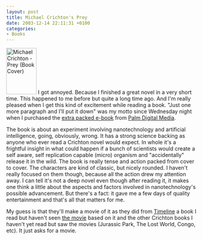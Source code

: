 ```yaml
---
layout: post
title: Michael Crichton's Prey
date: 2003-12-14 22:11:31 +0100
categories:
- Books
---
```

<img alt="Michael Crichton - Prey (Book Cover)" src="http://www.rusiczki.net/blog/blogpics/michael_crichton-prey.jpg" width="80" height="123" border="0" class="postimage" /> I got annoyed. Because I finished a great novel in a very short time. This happened to me before but quite a long time ago. And I'm really pleased when I get this kind of excitement while reading a book. "Just one more paragraph and I'll put it down" was my motto since Wednesday night when I purchased the <a href="http://www.palmdigitalmedia.com/product/detail/7549" title="Michael Crichton's Prey at Palm Digital Media">extra packed e-book</a> from <a href="http://www.palmdigitalmedia.com/" title="Reading material for your handheld">Palm Digital Media</a>.

The book is about an experiment involving nanotechnology and artificial intelligence, going, obviously, wrong. It has a strong science backing as anyone who ever read a Crichton novel would expect. In whole it's a frightful insight in what could happen if a bunch of scientists would create a self aware, self replication capable (micro) organism and "accidentally" release it in the wild. The book is really tense and action packed from cover to cover. The characters are kind of classic, but nicely rounded. I haven't really focused on them though, because all the action drew my attention away. I can tell it's not a deep novel even though after reading it, it makes one think a little about the aspects and factors involved in nanotechnology's possible advancement. But there's a fact: it gave me a few days of quality entertainment and that's all that matters for me.

My guess is that they'll make a movie of it as they did from <a href="http://www.palmdigitalmedia.com/product/detail/12850" title="Michael Crichton's Timeline at Palm Digital Media">Timeline</a> a book I read but haven't seen <a href="http://us.imdb.com/title/tt0300556/" title="Timeline at the Internet Movie Database">the movie</a> based on it and the other Crichton books I haven't yet read but saw the movies (Jurassic Park, The Lost World, Congo, etc). It just asks for a movie.

